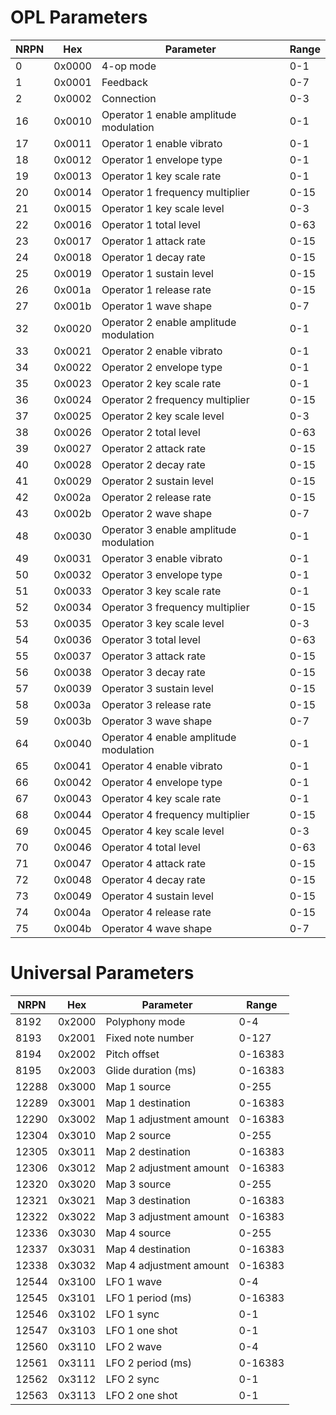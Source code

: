 # OPL Parameters

| NRPN | Hex    | Parameter                              | Range |
| ---- | ------ | -------------------------------------- | ----- |
| 0    | 0x0000 | 4-op mode                              | 0-1   |
| 1    | 0x0001 | Feedback                               | 0-7   |
| 2    | 0x0002 | Connection                             | 0-3   |
| 16   | 0x0010 | Operator 1 enable amplitude modulation | 0-1   |
| 17   | 0x0011 | Operator 1 enable vibrato              | 0-1   |
| 18   | 0x0012 | Operator 1 envelope type               | 0-1   |
| 19   | 0x0013 | Operator 1 key scale rate              | 0-1   |
| 20   | 0x0014 | Operator 1 frequency multiplier        | 0-15  |
| 21   | 0x0015 | Operator 1 key scale level             | 0-3   |
| 22   | 0x0016 | Operator 1 total level                 | 0-63  |
| 23   | 0x0017 | Operator 1 attack rate                 | 0-15  |
| 24   | 0x0018 | Operator 1 decay rate                  | 0-15  |
| 25   | 0x0019 | Operator 1 sustain level               | 0-15  |
| 26   | 0x001a | Operator 1 release rate                | 0-15  |
| 27   | 0x001b | Operator 1 wave shape                  | 0-7   |
| 32   | 0x0020 | Operator 2 enable amplitude modulation | 0-1   |
| 33   | 0x0021 | Operator 2 enable vibrato              | 0-1   |
| 34   | 0x0022 | Operator 2 envelope type               | 0-1   |
| 35   | 0x0023 | Operator 2 key scale rate              | 0-1   |
| 36   | 0x0024 | Operator 2 frequency multiplier        | 0-15  |
| 37   | 0x0025 | Operator 2 key scale level             | 0-3   |
| 38   | 0x0026 | Operator 2 total level                 | 0-63  |
| 39   | 0x0027 | Operator 2 attack rate                 | 0-15  |
| 40   | 0x0028 | Operator 2 decay rate                  | 0-15  |
| 41   | 0x0029 | Operator 2 sustain level               | 0-15  |
| 42   | 0x002a | Operator 2 release rate                | 0-15  |
| 43   | 0x002b | Operator 2 wave shape                  | 0-7   |
| 48   | 0x0030 | Operator 3 enable amplitude modulation | 0-1   |
| 49   | 0x0031 | Operator 3 enable vibrato              | 0-1   |
| 50   | 0x0032 | Operator 3 envelope type               | 0-1   |
| 51   | 0x0033 | Operator 3 key scale rate              | 0-1   |
| 52   | 0x0034 | Operator 3 frequency multiplier        | 0-15  |
| 53   | 0x0035 | Operator 3 key scale level             | 0-3   |
| 54   | 0x0036 | Operator 3 total level                 | 0-63  |
| 55   | 0x0037 | Operator 3 attack rate                 | 0-15  |
| 56   | 0x0038 | Operator 3 decay rate                  | 0-15  |
| 57   | 0x0039 | Operator 3 sustain level               | 0-15  |
| 58   | 0x003a | Operator 3 release rate                | 0-15  |
| 59   | 0x003b | Operator 3 wave shape                  | 0-7   |
| 64   | 0x0040 | Operator 4 enable amplitude modulation | 0-1   |
| 65   | 0x0041 | Operator 4 enable vibrato              | 0-1   |
| 66   | 0x0042 | Operator 4 envelope type               | 0-1   |
| 67   | 0x0043 | Operator 4 key scale rate              | 0-1   |
| 68   | 0x0044 | Operator 4 frequency multiplier        | 0-15  |
| 69   | 0x0045 | Operator 4 key scale level             | 0-3   |
| 70   | 0x0046 | Operator 4 total level                 | 0-63  |
| 71   | 0x0047 | Operator 4 attack rate                 | 0-15  |
| 72   | 0x0048 | Operator 4 decay rate                  | 0-15  |
| 73   | 0x0049 | Operator 4 sustain level               | 0-15  |
| 74   | 0x004a | Operator 4 release rate                | 0-15  |
| 75   | 0x004b | Operator 4 wave shape                  | 0-7   |

# Universal Parameters

| NRPN  | Hex    | Parameter               | Range   |
| ----- | ------ | ----------------------- | ------- |
| 8192  | 0x2000 | Polyphony mode          | 0-4     |
| 8193  | 0x2001 | Fixed note number       | 0-127   |
| 8194  | 0x2002 | Pitch offset            | 0-16383 |
| 8195  | 0x2003 | Glide duration (ms)     | 0-16383 |
| 12288 | 0x3000 | Map 1 source            | 0-255   |
| 12289 | 0x3001 | Map 1 destination       | 0-16383 |
| 12290 | 0x3002 | Map 1 adjustment amount | 0-16383 |
| 12304 | 0x3010 | Map 2 source            | 0-255   |
| 12305 | 0x3011 | Map 2 destination       | 0-16383 |
| 12306 | 0x3012 | Map 2 adjustment amount | 0-16383 |
| 12320 | 0x3020 | Map 3 source            | 0-255   |
| 12321 | 0x3021 | Map 3 destination       | 0-16383 |
| 12322 | 0x3022 | Map 3 adjustment amount | 0-16383 |
| 12336 | 0x3030 | Map 4 source            | 0-255   |
| 12337 | 0x3031 | Map 4 destination       | 0-16383 |
| 12338 | 0x3032 | Map 4 adjustment amount | 0-16383 |
| 12544 | 0x3100 | LFO 1 wave              | 0-4     |
| 12545 | 0x3101 | LFO 1 period (ms)       | 0-16383 |
| 12546 | 0x3102 | LFO 1 sync              | 0-1     |
| 12547 | 0x3103 | LFO 1 one shot          | 0-1     |
| 12560 | 0x3110 | LFO 2 wave              | 0-4     |
| 12561 | 0x3111 | LFO 2 period (ms)       | 0-16383 |
| 12562 | 0x3112 | LFO 2 sync              | 0-1     |
| 12563 | 0x3113 | LFO 2 one shot          | 0-1     |
